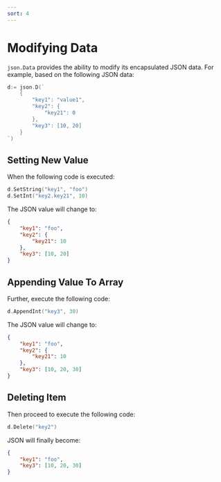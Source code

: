 ```yaml
---
sort: 4
---
```


# Modifying Data

`json.Data` provides the ability to modify its encapsulated JSON data. 
For example, based on the following JSON data:

```go
d:= json.D(`
    {
        "key1": "value1",
        "key2": {
            "key21": 0
        },
        "key3": [10, 20]
    }
`)
```

## Setting New Value

When the following code is executed:

```go
d.SetString("key1", "foo")
d.SetInt("key2.key21", 10)
```

The JSON value will change to:

```json
{
    "key1": "foo",
    "key2": {
        "key21": 10
    },
    "key3": [10, 20]
}
```

## Appending Value To Array

Further, execute the following code:

```go
d.AppendInt("key3", 30)
```

The JSON value will change to:

```json
{
    "key1": "foo",
    "key2": {
        "key21": 10
    },
    "key3": [10, 20, 30]
}
```

## Deleting Item

Then proceed to execute the following code:

```go
d.Delete("key2")
```

JSON will finally become:

```json
{
    "key1": "foo",
    "key3": [10, 20, 30]
}
```
